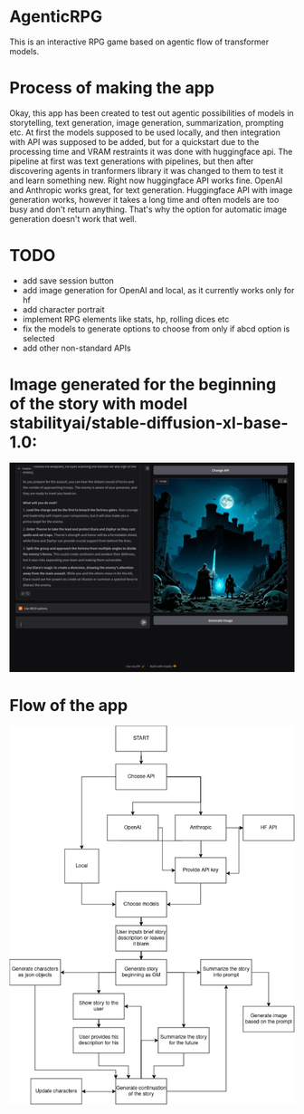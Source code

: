 # AgenticRPG
This is an interactive RPG game based on agentic flow of transformer models.


# Process of making the app
Okay, this app has been created to test out agentic possibilities of models in storytelling, text generation, image generation, summarization, prompting etc.
At first the models supposed to be used locally, and then integration with API was supposed to be added, but for a quickstart due to the processing time and VRAM restraints it was done with huggingface api.
The pipeline at first was text generations with pipelines, but then after discovering agents in tranformers library it was changed to them to test it and learn something new.
Right now huggingface API works fine. OpenAI and Anthropic works great, for text generation. 
Huggingface API with image generation works, however it takes a long time and often models are too busy and don't return anything. That's why the option for automatic image generation doesn't work that well.
# TODO
- add save session button
- add image generation for OpenAI and local, as it currently works only for hf
- add character portrait
- implement RPG elements like stats, hp, rolling dices etc
- fix the models to generate options to choose from only if abcd option is selected
- add other non-standard APIs

# Image generated for the beginning of the story with model stabilityai/stable-diffusion-xl-base-1.0:
![alt text](helpers/RPG.png)

# Flow of the app
![alt text](helpers/Flow.drawio.png)